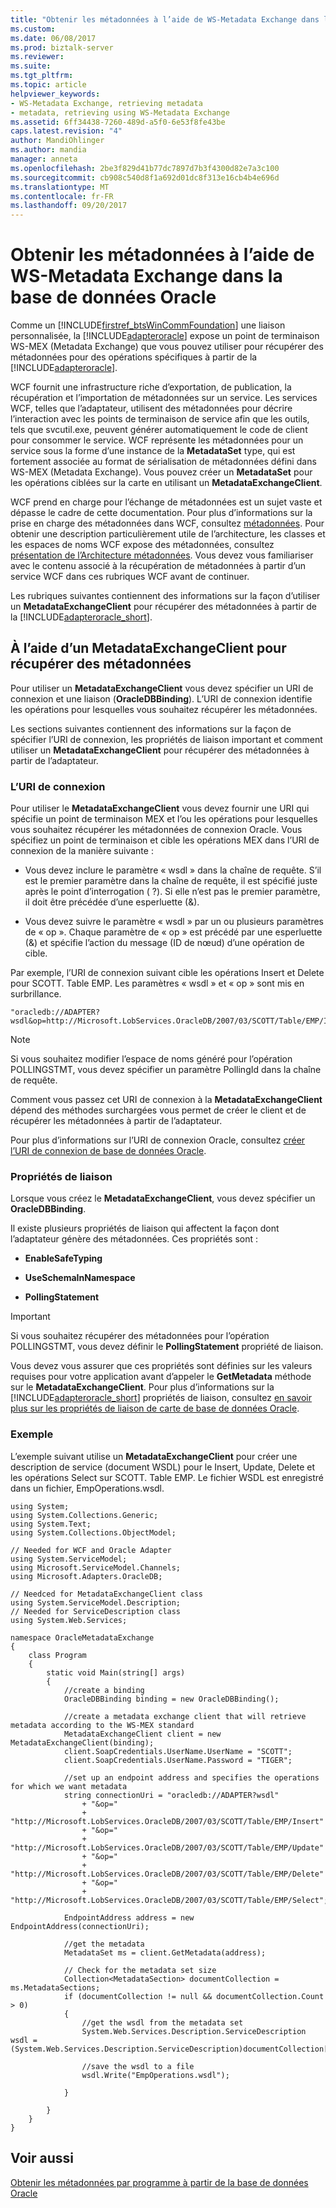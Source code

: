 ```yaml
---
title: "Obtenir les métadonnées à l’aide de WS-Metadata Exchange dans la base de données Oracle | Documents Microsoft"
ms.custom: 
ms.date: 06/08/2017
ms.prod: biztalk-server
ms.reviewer: 
ms.suite: 
ms.tgt_pltfrm: 
ms.topic: article
helpviewer_keywords:
- WS-Metadata Exchange, retrieving metadata
- metadata, retrieving using WS-Metadata Exchange
ms.assetid: 6ff34438-7260-489d-a5f0-6e53f8fe43be
caps.latest.revision: "4"
author: MandiOhlinger
ms.author: mandia
manager: anneta
ms.openlocfilehash: 2be3f829d41b77dc7897d7b3f4300d82e7a3c100
ms.sourcegitcommit: cb908c540d8f1a692d01dc8f313e16cb4b4e696d
ms.translationtype: MT
ms.contentlocale: fr-FR
ms.lasthandoff: 09/20/2017
---
```

# <a name="get-metadata-using-ws-metadata-exchange-in-oracle-database"></a>Obtenir les métadonnées à l’aide de WS-Metadata Exchange dans la base de données Oracle
Comme un [!INCLUDE[firstref_btsWinCommFoundation](../../includes/firstref-btswincommfoundation-md.md)] une liaison personnalisée, la [!INCLUDE[adapteroracle](../../includes/adapteroracle-md.md)] expose un point de terminaison WS-MEX (Metadata Exchange) que vous pouvez utiliser pour récupérer des métadonnées pour des opérations spécifiques à partir de la [!INCLUDE[adapteroracle](../../includes/adapteroracle-md.md)].  
  
 WCF fournit une infrastructure riche d’exportation, de publication, la récupération et l’importation de métadonnées sur un service. Les services WCF, telles que l’adaptateur, utilisent des métadonnées pour décrire l’interaction avec les points de terminaison de service afin que les outils, tels que svcutil.exe, peuvent générer automatiquement le code de client pour consommer le service. WCF représente les métadonnées pour un service sous la forme d’une instance de la **MetadataSet** type, qui est fortement associée au format de sérialisation de métadonnées défini dans WS-MEX (Metadata Exchange). Vous pouvez créer un **MetadataSet** pour les opérations ciblées sur la carte en utilisant un **MetadataExchangeClient**.  
  
 WCF prend en charge pour l’échange de métadonnées est un sujet vaste et dépasse le cadre de cette documentation. Pour plus d’informations sur la prise en charge des métadonnées dans WCF, consultez [métadonnées](https://msdn.microsoft.com/library/ms731823.aspx). Pour obtenir une description particulièrement utile de l’architecture, les classes et les espaces de noms WCF expose des métadonnées, consultez [présentation de l’Architecture métadonnées](https://msdn.microsoft.com/library/ms730243.aspx). Vous devez vous familiariser avec le contenu associé à la récupération de métadonnées à partir d’un service WCF dans ces rubriques WCF avant de continuer.  
  
 Les rubriques suivantes contiennent des informations sur la façon d’utiliser un **MetadataExchangeClient** pour récupérer des métadonnées à partir de la [!INCLUDE[adapteroracle_short](../../includes/adapteroracle-short-md.md)].  
  
## <a name="using-a-metadataexchangeclient-to-retrieve-metadata"></a>À l’aide d’un MetadataExchangeClient pour récupérer des métadonnées  
 Pour utiliser un **MetadataExchangeClient** vous devez spécifier un URI de connexion et une liaison (**OracleDBBinding**). L’URI de connexion identifie les opérations pour lesquelles vous souhaitez récupérer les métadonnées.  
  
 Les sections suivantes contiennent des informations sur la façon de spécifier l’URI de connexion, les propriétés de liaison important et comment utiliser un **MetadataExchangeClient** pour récupérer des métadonnées à partir de l’adaptateur.  
  
### <a name="the-connection-uri"></a>L’URI de connexion  
 Pour utiliser le **MetadataExchangeClient** vous devez fournir une URI qui spécifie un point de terminaison MEX et l’ou les opérations pour lesquelles vous souhaitez récupérer les métadonnées de connexion Oracle. Vous spécifiez un point de terminaison et cible les opérations MEX dans l’URI de connexion de la manière suivante :  
  
-   Vous devez inclure le paramètre « wsdl » dans la chaîne de requête. S’il est le premier paramètre dans la chaîne de requête, il est spécifié juste après le point d’interrogation ( ?). Si elle n’est pas le premier paramètre, il doit être précédée d’une esperluette (&).  
  
-   Vous devez suivre le paramètre « wsdl » par un ou plusieurs paramètres de « op ». Chaque paramètre de « op » est précédé par une esperluette (&) et spécifie l’action du message (ID de nœud) d’une opération de cible.  
  
 Par exemple, l’URI de connexion suivant cible les opérations Insert et Delete pour SCOTT. Table EMP. Les paramètres « wsdl » et « op » sont mis en surbrillance.  
  
```  
"oracledb://ADAPTER?wsdl&op=http://Microsoft.LobServices.OracleDB/2007/03/SCOTT/Table/EMP/Insert&op=http://Microsoft.LobServices.OracleDB/2007/03/SCOTT/Table/EMP/Delete"  
```  
  
> [!NOTE]
>  Si vous souhaitez modifier l’espace de noms généré pour l’opération POLLINGSTMT, vous devez spécifier un paramètre PollingId dans la chaîne de requête.  
  
 Comment vous passez cet URI de connexion à la **MetadataExchangeClient** dépend des méthodes surchargées vous permet de créer le client et de récupérer les métadonnées à partir de l’adaptateur.  
  
 Pour plus d’informations sur l’URI de connexion Oracle, consultez [créer l’URI de connexion de base de données Oracle](../../adapters-and-accelerators/adapter-oracle-database/create-the-oracle-database-connection-uri.md).  
  
### <a name="binding-properties"></a>Propriétés de liaison  
 Lorsque vous créez le **MetadataExchangeClient**, vous devez spécifier un **OracleDBBinding**.  
  
 Il existe plusieurs propriétés de liaison qui affectent la façon dont l’adaptateur génère des métadonnées. Ces propriétés sont :  
  
-   **EnableSafeTyping**  
  
-   **UseSchemaInNamespace**  
  
-   **PollingStatement**  
  
> [!IMPORTANT]
>  Si vous souhaitez récupérer des métadonnées pour l’opération POLLINGSTMT, vous devez définir le **PollingStatement** propriété de liaison.  
  
 Vous devez vous assurer que ces propriétés sont définies sur les valeurs requises pour votre application avant d’appeler le **GetMetadata** méthode sur le **MetadataExchangeClient**. Pour plus d’informations sur la [!INCLUDE[adapteroracle_short](../../includes/adapteroracle-short-md.md)] propriétés de liaison, consultez [en savoir plus sur les propriétés de liaison de carte de base de données Oracle](../../adapters-and-accelerators/adapter-oracle-database/read-about-the-oracle-database-adapter-binding-properties.md).  
  
### <a name="example"></a>Exemple  
 L’exemple suivant utilise un **MetadataExchangeClient** pour créer une description de service (document WSDL) pour le Insert, Update, Delete et les opérations Select sur SCOTT. Table EMP. Le fichier WSDL est enregistré dans un fichier, EmpOperations.wsdl.  
  
```  
using System;  
using System.Collections.Generic;  
using System.Text;  
using System.Collections.ObjectModel;  
  
// Needed for WCF and Oracle Adapter  
using System.ServiceModel;  
using Microsoft.ServiceModel.Channels;  
using Microsoft.Adapters.OracleDB;  
  
// Needced for MetadataExchangeClient class  
using System.ServiceModel.Description;  
// Needed for ServiceDescription class  
using System.Web.Services;  
  
namespace OracleMetadataExchange  
{  
    class Program  
    {  
        static void Main(string[] args)  
        {  
            //create a binding  
            OracleDBBinding binding = new OracleDBBinding();  
  
            //create a metadata exchange client that will retrieve metadata according to the WS-MEX standard  
            MetadataExchangeClient client = new MetadataExchangeClient(binding);  
            client.SoapCredentials.UserName.UserName = "SCOTT";  
            client.SoapCredentials.UserName.Password = "TIGER";  
  
            //set up an endpoint address and specifies the operations for which we want metadata  
            string connectionUri = "oracledb://ADAPTER?wsdl"  
                + "&op="  
                + "http://Microsoft.LobServices.OracleDB/2007/03/SCOTT/Table/EMP/Insert"  
                + "&op="  
                + "http://Microsoft.LobServices.OracleDB/2007/03/SCOTT/Table/EMP/Update"  
                + "&op="  
                + "http://Microsoft.LobServices.OracleDB/2007/03/SCOTT/Table/EMP/Delete"  
                + "&op="  
                + "http://Microsoft.LobServices.OracleDB/2007/03/SCOTT/Table/EMP/Select";  
  
            EndpointAddress address = new EndpointAddress(connectionUri);  
  
            //get the metadata  
            MetadataSet ms = client.GetMetadata(address);  
  
            // Check for the metadata set size   
            Collection<MetadataSection> documentCollection = ms.MetadataSections;  
            if (documentCollection != null && documentCollection.Count > 0)  
            {  
                //get the wsdl from the metadata set  
                System.Web.Services.Description.ServiceDescription wsdl = (System.Web.Services.Description.ServiceDescription)documentCollection[0].Metadata;  
  
                //save the wsdl to a file  
                wsdl.Write("EmpOperations.wsdl");  
  
            }  
  
        }  
    }  
}  
```  
  
## <a name="see-also"></a>Voir aussi  
 [Obtenir les métadonnées par programme à partir de la base de données Oracle](../../adapters-and-accelerators/adapter-oracle-database/get-metadata-programmatically-from-the-oracle-database.md)